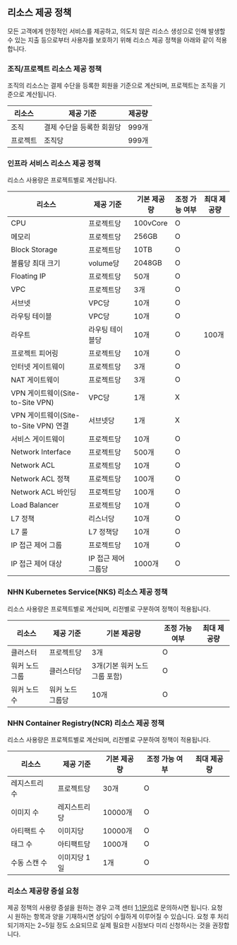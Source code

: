

## 리소스 제공 정책 
모든 고객에게 안정적인 서비스를 제공하고, 의도치 않은 리소스 생성으로 인해 발생할 수 있는 지출 등으로부터 사용자를 보호하기 위해 리소스 제공 정책을 아래와 같이 적용합니다.

### 조직/프로젝트 리소스 제공 정책
조직의 리소스는 결제 수단을 등록한 회원을 기준으로 계산되며, 프로젝트는 조직을 기준으로 계산됩니다.

|리소스 | 제공 기준 | 제공량 | 
|----|----|----|
|조직	| 결제 수단을 등록한 회원당 | 999개 |
|프로젝트	 | 조직당 | 999개 |

### 인프라 서비스 리소스 제공 정책 
리소스 사용량은 프로젝트별로 계산됩니다.

|리소스 | 제공 기준 | 기본 제공량 | 조정 가능 여부 | 최대 제공량 |
|----|----|----|----|----|
|CPU	| 프로젝트당 |100vCore| O | |
|메모리	 | 프로젝트당 |256GB| O | |
|Block Storage| 프로젝트당 |10TB| O | |
|볼륨당 최대 크기| volume당 |2048GB| O | |
|Floating IP | 프로젝트당 |50개| O | |
|VPC | 프로젝트당 |3개| O | |
|서브넷 | VPC당 |10개| O | |
|라우팅 테이블 | VPC당 |10개| O | |
|라우트 | 라우팅 테이블당 |10개| O | 100개 |
|프로젝트 피어링 | 프로젝트당 |10개| O | |
|인터넷 게이트웨이 | 프로젝트당	|3개| O | |
|NAT 게이트웨이 | 프로젝트당 | 3개 | O | |
|VPN 게이트웨이(Site-to-Site VPN) | VPC당 | 1개 | X | | 
|VPN 게이트웨이(Site-to-Site VPN) 연결 | 서브넷당 | 1개 | X | | 
|서비스 게이트웨이 | 프로젝트당 | 10개 | O | | 
|Network Interface | 프로젝트당 | 500개 | O | | 
|Network ACL | 프로젝트당 | 10개 | O | | 
|Network ACL 정책 | 프로젝트당 | 100개 | O | | 
|Network ACL 바인딩 | 프로젝트당 | 100개 | O | | 
|Load Balancer | 프로젝트당 |10개| O | |
|L7 정책 | 리스너당 |10개| O | |
|L7 룰 | L7 정책당 |10개| O | |
|IP 접근 제어 그룹	| 프로젝트당   |10개| O | |
|IP 접근 제어 대상 | IP 접근 제어 그룹당 |1000개| O | |

### NHN Kubernetes Service(NKS) 리소스 제공 정책
리소스 사용량은 프로젝트별로 계산되며, 리전별로 구분하여 정책이 적용됩니다.

|리소스 | 제공 기준 | 기본 제공량 | 조정 가능 여부 | 최대 제공량 |
|----|----|----|----|----|
|클러스터	| 프로젝트당 |3개| O | |
|워커 노드 그룹	 | 클러스터당 |3개(기본 워커 노드 그룹 포함)| O | |
|워커 노드 수	 | 워커 노드 그룹당 |10개| O | |

### NHN Container Registry(NCR) 리소스 제공 정책
리소스 사용량은 프로젝트별로 계산되며, 리전별로 구분하여 정책이 적용됩니다.

|리소스 | 제공 기준 | 기본 제공량 | 조정 가능 여부 | 최대 제공량 |
|----|----|----|----|----|
| 레지스트리 수 | 프로젝트당 | 30개 | O | |
| 이미지 수 | 레지스트리당 | 10000개 | O | |
| 아티팩트 수 | 이미지당 | 10000개 | O | |
| 태그 수 | 아티팩트당 | 1000개 | O | |
| 수동 스캔 수 | 이미지당 1일 | 1개 | O | |

### 리소스 제공량 증설 요청  
제공 정책의 사용량 증설을 원하는 경우 고객 센터 [1:1문의](https://ngsc-nhncloud.com/kr/support/inquiry)로 문의하시면 됩니다. 
요청 시 원하는 항목과 양을 기재하시면 상담이 수월하게 이루어질 수 있습니다. 
요청 후 처리되기까지는 2~5일 정도 소요되므로 실제 필요한 시점보다 미리 신청하시는 것을 권장합니다.
